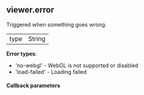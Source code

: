## viewer.error

Triggered when something goes wrong.

<table class="table">
  <tr>
    <td>type</td>
    <td>String</td>
  </tr>
</table>

**Error types**:

- 'no-webgl' - WebGL is not supported or disabled
- 'load-failed' - Loading failed

#### Callback parameters
